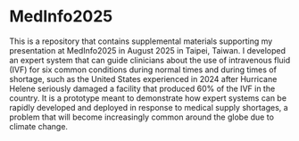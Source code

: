 # MedInfo2025

This is a repository that contains supplemental materials supporting my presentation at MedInfo2025 in August 2025 in Taipei, Taiwan. I developed an expert system that can guide clinicians about the use of intravenous fluid (IVF) for six common conditions during normal times and during times of shortage, such as the United States experienced in 2024 after Hurricane Helene seriously damaged a facility that produced 60% of the IVF in the country. It is a prototype meant to demonstrate how expert systems can be rapidly developed and deployed in response to medical supply shortages, a problem that will become increasingly common around the globe due to climate change. 
